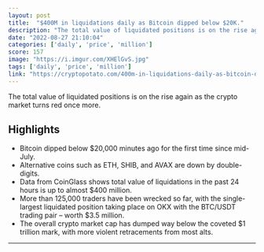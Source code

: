 ```yaml
---
layout: post
title:  "$400M in liquidations daily as Bitcoin dipped below $20K."
description: "The total value of liquidated positions is on the rise again as the crypto market turns red once more."
date: "2022-08-27 21:10:04"
categories: ['daily', 'price', 'million']
score: 157
image: "https://i.imgur.com/XHElGvS.jpg"
tags: ['daily', 'price', 'million']
link: "https://cryptopotato.com/400m-in-liquidations-daily-as-bitcoin-dipped-below-20k/"
---
```


The total value of liquidated positions is on the rise again as the crypto market turns red once more.

## Highlights

- Bitcoin dipped below $20,000 minutes ago for the first time since mid-July.
- Alternative coins such as ETH, SHIB, and AVAX are down by double-digits.
- Data from CoinGlass shows total value of liquidations in the past 24 hours is up to almost $400 million.
- More than 125,000 traders have been wrecked so far, with the single-largest liquidated position taking place on OKX with the BTC/USDT trading pair – worth $3.5 million.
- The overall crypto market cap has dumped way below the coveted $1 trillion mark, with more violent retracements from most alts.

---
